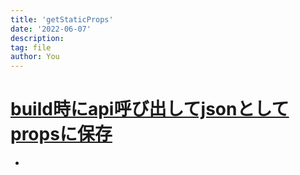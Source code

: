 ```yaml
---
title: 'getStaticProps'
date: '2022-06-07'
description:
tag: file
author: You
---
```


# [build時にapi呼び出してjsonとしてpropsに保存](https://nextjs-ja-translation-docs.vercel.app/docs/basic-features/data-fetching/get-static-props)
-

